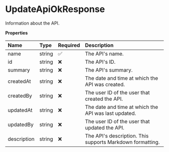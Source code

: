 # UpdateApiOkResponse

Information about the API.

**Properties**

| Name        | Type   | Required | Description                                               |
| :---------- | :----- | :------- | :-------------------------------------------------------- |
| name        | string | ✅       | The API's name.                                           |
| id          | string | ❌       | The API's ID.                                             |
| summary     | string | ❌       | The API's summary.                                        |
| createdAt   | string | ❌       | The date and time at which the API was created.           |
| createdBy   | string | ❌       | The user ID of the user that created the API.             |
| updatedAt   | string | ❌       | The date and time at which the API was last updated.      |
| updatedBy   | string | ❌       | The user ID of the user that updated the API.             |
| description | string | ❌       | The API's description. This supports Markdown formatting. |

<!-- This file was generated by liblab | https://liblab.com/ -->
